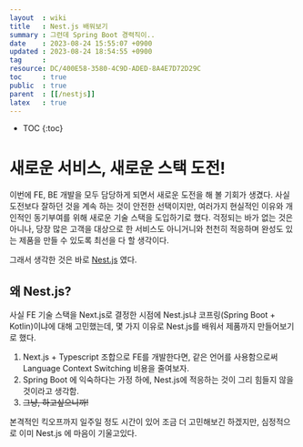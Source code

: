 ```yaml
---
layout  : wiki
title   : Nest.js 배워보기 
summary : 그런데 Spring Boot 경력직이.. 
date    : 2023-08-24 15:55:07 +0900
updated : 2023-08-24 18:54:55 +0900
tag     : 
resource: DC/400E58-3580-4C9D-ADED-8A4E7D72D29C
toc     : true
public  : true
parent  : [[/nestjs]] 
latex   : true 
---
```

* TOC
{:toc}

# 새로운 서비스, 새로운 스택 도전!
이번에 FE, BE 개발을 모두 담당하게 되면서 새로운 도전을 해 볼 기회가 생겼다. 사실 도전보다 잘하던 것을 계속 하는 것이 안전한 선택이지만, 여러가지 현실적인 이유와 개인적인 동기부여를 위해 새로운 기술 스택을 도입하기로 했다. 걱정되는 바가 없는 것은 아니나, 당장 많은 고객을 대상으로 한 서비스도 아니거니와 천천히 적응하며 완성도 있는 제품을 만들 수 있도록 최선을 다 할 생각이다.

그래서 생각한 것은 바로 [Nest.js](https://nestjs.com/) 였다. 

## 왜 Nest.js?
사실 FE 기술 스택을 Next.js로 결정한 시점에 Nest.js냐 코프링(Spring Boot + Kotlin)이냐에 대해 고민했는데, 몇 가지 이유로 Nest.js를 배워서 제품까지 만들어보기로 했다. 

1. Next.js + Typescript 조합으로 FE를 개발한다면, 같은 언어를 사용함으로써 Language Context Switching 비용을 줄여보자.
2. Spring Boot 에 익숙하다는 가정 하에, Nest.js에 적응하는 것이 그리 힘들지 않을 것이라고 생각함.
3. <s>그냥, 하고싶으니까!</s>

본격적인 킥오프까지 일주일 정도 시간이 있어 조금 더 고민해보긴 하겠지만, 심정적으로 이미 Nest.js 에 마음이 기울고있다.
